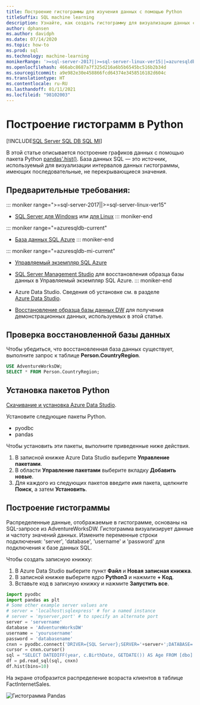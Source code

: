 ```yaml
---
title: Построение гистограммы для изучения данных с помощью Python
titleSuffix: SQL machine learning
description: Узнайте, как создать гистограмму для визуализации данных с помощью Python.
author: dphansen
ms.author: davidph
ms.date: 07/14/2020
ms.topic: how-to
ms.prod: sql
ms.technology: machine-learning
monikerRange: '>=sql-server-2017||>=sql-server-linux-ver15||=azuresqldb-mi-current||=azuresqldb-current'
ms.openlocfilehash: 466abc8687a7f325d216a6b5b6545bc516b2b34d
ms.sourcegitcommit: a9e982e30e458866fcd64374e3458516182d604c
ms.translationtype: HT
ms.contentlocale: ru-RU
ms.lasthandoff: 01/11/2021
ms.locfileid: "98102003"
---
```

# <a name="plot-histograms-in-python"></a>Построение гистограмм в Python 
[!INCLUDE[SQL Server SQL DB SQL MI](../../includes/applies-to-version/sql-asdb-asdbmi.md)]

В этой статье описывается построение графиков данных с помощью пакета Python [pandas'.hist()](https://pandas.pydata.org/pandas-docs/stable/reference/api/pandas.DataFrame.hist.html). База данных SQL — это источник, используемый для визуализации интервалов данных гистограммы, имеющих последовательные, не перекрывающиеся значения.

## <a name="prerequisites"></a>Предварительные требования:

::: moniker range=">=sql-server-2017||>=sql-server-linux-ver15"
* [SQL Server для Windows](../../database-engine/install-windows/install-sql-server.md) или [для Linux](../../linux/sql-server-linux-overview.md)
::: moniker-end

::: moniker range="=azuresqldb-current"
* [База данных SQL Azure](/azure/sql-database/sql-database-get-started-portal)
::: moniker-end

::: moniker range="=azuresqldb-mi-current"
* [Управляемый экземпляр SQL Azure](/azure/azure-sql/managed-instance/instance-create-quickstart)

* [SQL Server Management Studio](../../ssms/download-sql-server-management-studio-ssms.md) для восстановления образца базы данных в Управляемый экземпляр SQL Azure.
::: moniker-end

* Azure Data Studio. Сведения об установке см. в разделе [Azure Data Studio](../../azure-data-studio/what-is-azure-data-studio.md).

* [Восстановление образца базы данных DW](../../samples/adventureworks-install-configure.md) для получения демонстрационных данных, используемых в этой статье.

## <a name="verify-restored-database"></a>Проверка восстановленной базы данных

Чтобы убедиться, что восстановленная база данных существует, выполните запрос к таблице **Person.CountryRegion**.
```sql
USE AdventureWorksDW;
SELECT * FROM Person.CountryRegion;
```
  
## <a name="install-python-packages"></a>Установка пакетов Python

[Скачивание и установка Azure Data Studio](../../azure-data-studio/download-azure-data-studio.md).

Установите следующие пакеты Python.
  * pyodbc
  * pandas

  Чтобы установить эти пакеты, выполните приведенные ниже действия.

  1. В записной книжке Azure Data Studio выберите **Управление пакетами**.
  2. В области **Управление пакетами** выберите вкладку **Добавить новые**.
  3. Для каждого из следующих пакетов введите имя пакета, щелкните **Поиск**, а затем **Установить**.

## <a name="plot-histogram"></a>Построение гистограммы

Распределенные данные, отображаемые в гистограмме, основаны на SQL-запросе из AdventureWorksDW. Гистограмма визуализирует данные и частоту значений данных. Измените переменные строки подключения: 'server', 'database', 'username' и 'password' для подключения к базе данных SQL.

Чтобы создать записную книжку:

1. В Azure Data Studio выберите пункт **Файл** и **Новая записная книжка**.
2. В записной книжке выберите ядро **Python3** и нажмите **+ Код**.
3. Вставьте код в записную книжку и нажмите **Запустить все**.

```python
import pyodbc 
import pandas as plt
# Some other example server values are
# server = 'localhost\sqlexpress' # for a named instance
# server = 'myserver,port' # to specify an alternate port
server = 'servername' 
database = 'AdventureWorksDW' 
username = 'yourusername' 
password = 'databasename'  
cnxn = pyodbc.connect('DRIVER={SQL Server};SERVER='+server+';DATABASE='+database+';UID='+username+';PWD='+ password)
cursor = cnxn.cursor()
sql = "SELECT DATEDIFF(year, c.BirthDate, GETDATE()) AS Age FROM [dbo].[FactInternetSales] s INNER JOIN dbo.DimCustomer c ON s.CustomerKey = c.CustomerKey"
df = pd.read_sql(sql, cnxn)
df.hist(bins=10)
```

На экране отобразится распределение возраста клиентов в таблице FactInternetSales.

![Гистограмма Pandas](./media/python-histogram.png)